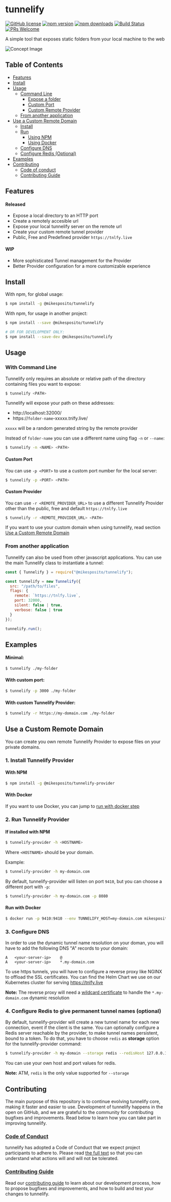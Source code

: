 # tunnelify

[![GitHub license](https://img.shields.io/badge/license-MIT-blue.svg)](https://github.com/mikesposito/tunnelify/blob/master/LICENSE)
[![npm version](https://img.shields.io/npm/v/@mikesposito/tunnelify.svg?style=flat)](https://www.npmjs.com/package/@mikesposito/tunnelify)
[![npm downloads](https://img.shields.io/npm/dm/@mikesposito/tunnelify.svg?style=flat-square)](http://npm-stat.com/charts.html?package=@mikesposito/tunnelify)
[![Build Status](https://www.travis-ci.com/mikesposito/tunnelify.svg?branch=master)](https://www.travis-ci.com/mikesposito/tunnelify) [![PRs Welcome](https://img.shields.io/badge/PRs-welcome-brightgreen.svg)](https://github.com/mikesposito/tunnelify/blob/master/CONTRIBUTING.md)

A simple tool that exposes static folders from your local machine to the web

![Concept Image](https://tunnelify.s3.eu-west-1.amazonaws.com/concept.png)

## Table of Contents

- [Features](#features)
- [Install](#install)
- [Usage](#usage)
  - [Command Line](#with-command-line)
    - [Expose a folder](#with-command-line)
    - [Custom Port](#custom-port)
    - [Custom Remote Provider](#custom-provider)
  - [From another application](#from-another-application)
- [Use a Custom Remote Domain](#use-a-custom-remote-domain)
  - [Install](#1-install-tunnelify-provider)
  - [Run](#2-run-tunnelify-provider)
    - [Using NPM](#if-installed-with-npm)
    - [Using Docker](#run-with-docker)
  - [Configure DNS](#3-configure-dns)
  - [Configure Redis (Optional)](#4-configure-redis-to-give-permanent-tunnel-names-optional)
- [Examples](#examples)
- [Contributing](#contributing)
  - [Code of conduct](#code-of-conduct)
  - [Contributing Guide](#contributing-guide)

## Features

#### Released

- Expose a local directory to an HTTP port
- Create a remotely accesible url
- Expose your local tunnelify server on the remote url
- Create your custom remote tunnel provider
- Public, Free and Predefined provider `https://tnlfy.live`

#### WIP

- More sophisticated Tunnel management for the Provider
- Better Provider configuration for a more customizable experience


## Install

With npm, for global usage:

```bash
$ npm install -g @mikesposito/tunnelify
```

With npm, for usage in another project:

```bash
$ npm install --save @mikesposito/tunnelify

# OR FOR DEVELOPMENT ONLY:
$ npm install --save-dev @mikesposito/tunnelify
```

## Usage

### With Command Line

Tunnelify only requires an absolute or relative path of the directory containing files you want to expose:

```bash
$ tunnelify <PATH>
```

Tunnelify will expose your path on these addresses:

- http://localhost:32000/
- https://`folder-name`-xxxxx.tnlfy.live/

`xxxxx` will be a random generated string by the remote provider

Instead of `folder-name` you can use a different name using flag `-n` or `--name`:

```bash
$ tunnelify -n <NAME> <PATH>
```

#### Custom Port

You can use `-p <PORT>` to use a custom port number for the local server:

```bash
$ tunnelify -p <PORT> <PATH>
```

#### Custom Provider

You can use `-r <REMOTE_PROVIDER_URL>` to use a different Tunnelify Provider other than the public, free and default `https://tnlfy.live`

```bash
$ tunnelify -r <REMOTE_PROVIDER_URL> <PATH>
```

If you want to use your custom domain when using tunnelify, read section [Use a Custom Remote Domain](#use-a-custom-remote-domain)

### From another application

Tunnelify can also be used from other javascript applications.
You can use the main Tunnelify class to instantiate a tunnel:

```javascript
const { Tunnelify } = require("@mikesposito/tunnelify");

const tunnelify = new Tunnelify({
  src: "/path/to/files",
  flags: {
    remote: `https://tnlfy.live`, 
    port: 32000,
    silent: false | true,
    verbose: false | true
  }
});

tunnelify.run();
```

## Examples

#### Minimal:
```bash
$ tunnelify ./my-folder
```

#### With custom port:
```bash
$ tunnelify -p 3000 ./my-folder
```

#### With custom Tunnelify Provider:
```bash
$ tunnelify -r https://my-domain.com ./my-folder
```

## Use a Custom Remote Domain

You can create you own remote Tunnelify Provider to expose files on your private domains.

### 1. Install Tunnelify Provider

#### With NPM
```bash
$ npm install -g @mikesposito/tunnelify-provider
```

#### With Docker

If you want to use Docker, you can jump to [run with docker step](#run-with-docker)

### 2. Run Tunnelify Provider

#### If installed with NPM
```bash
$ tunnelify-provider -h <HOSTNAME>
```
Where `<HOSTNAME>` should be your domain.

Example:
```bash
$ tunnelify-provider -h my-domain.com
```

By default, tunnelify-provider will listen on port `9410`, but you can choose a different port with `-p`:

```bash
$ tunnelify-provider -h my-domain.com -p 8080
```

#### Run with Docker
```bash
$ docker run -p 9410:9410 --env TUNNELIFY_HOST=my-domain.com mikesposito/tunnelify-provider
```

### 3. Configure DNS
In order to use the dynamic tunnel name resolution on your doman, you will have to add the following DNS "A" records to your domain:

```
A   <your-server-ip>    @
A   <your-server-ip>    *.my-domain.com
```

To use https tunnels, you will have to configure a reverse proxy like NGINX to offload the SSL certificates.
You can find the Helm Chart we use on our Kubernetes cluster for serving https://tnlfy.live

**Note:** The reverse proxy will need a [wildcard certificate](https://en.wikipedia.org/wiki/Wildcard_certificate) to handle the `*.my-domain.com` dynamic resolution

### 4. Configure Redis to give permanent tunnel names (optional)
By default, tunnelify-provider will create a new tunnel name for each new connection, event if the client is the same.
You can optionally configure a Redis server reachable by the provider, to make tunnel names persistent, bound to a token.
To do that, you have to choose `redis` as **storage** option for the tunnelify-provider command:

```bash
$ tunnelify-provider -h my-domain --storage redis --redisHost 127.0.0.1 --redisPort 6379
```

You can use your own host and port values for redis.

**Note:** ATM, `redis` is the only value supported for `--storage`

## Contributing

The main purpose of this repository is to continue evolving tunnelify core, making it faster and easier to use. Development of tunnelify happens in the open on GitHub, and we are grateful to the community for contributing bugfixes and improvements. Read below to learn how you can take part in improving tunnelify.

### [Code of Conduct](CODE_OF_CONDUCT.md)

tunnelify has adopted a Code of Conduct that we expect project participants to adhere to. Please read [the full text](CODE_OF_CONDUCT.md) so that you can understand what actions will and will not be tolerated.

### [Contributing Guide](CONTRIBUTING.md)

Read our [contributing guide](CONTRIBUTING.md) to learn about our development process, how to propose bugfixes and improvements, and how to build and test your changes to tunnelify.
